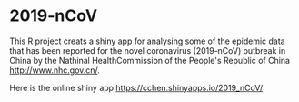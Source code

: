 # 2019-nCoV
This R project creats a shiny app for analysing some of the epidemic data
that has been reported for the novel coronavirus (2019-nCoV) outbreak in China
by the Nathinal HealthCommission of the People's Republic of China http://www.nhc.gov.cn/.

Here is the online shiny app https://cchen.shinyapps.io/2019_nCoV/
